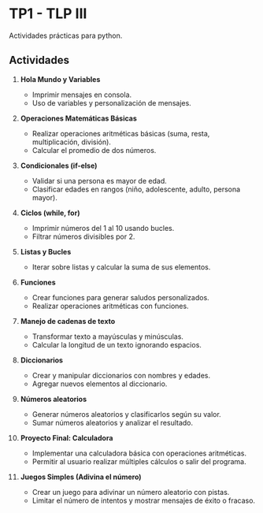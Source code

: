 # TP1 - TLP III

Actividades prácticas para python.

## Actividades

1. **Hola Mundo y Variables**  
   - Imprimir mensajes en consola.  
   - Uso de variables y personalización de mensajes.

2. **Operaciones Matemáticas Básicas**  
   - Realizar operaciones aritméticas básicas (suma, resta, multiplicación, división).  
   - Calcular el promedio de dos números.

3. **Condicionales (if-else)**  
   - Validar si una persona es mayor de edad.  
   - Clasificar edades en rangos (niño, adolescente, adulto, persona mayor).

4. **Ciclos (while, for)**  
   - Imprimir números del 1 al 10 usando bucles.  
   - Filtrar números divisibles por 2.

5. **Listas y Bucles**  
   - Iterar sobre listas y calcular la suma de sus elementos.

6. **Funciones**  
   - Crear funciones para generar saludos personalizados.  
   - Realizar operaciones aritméticas con funciones.

7. **Manejo de cadenas de texto**  
   - Transformar texto a mayúsculas y minúsculas.  
   - Calcular la longitud de un texto ignorando espacios.

8. **Diccionarios**  
   - Crear y manipular diccionarios con nombres y edades.  
   - Agregar nuevos elementos al diccionario.

9. **Números aleatorios**  
   - Generar números aleatorios y clasificarlos según su valor.  
   - Sumar números aleatorios y analizar el resultado.

10. **Proyecto Final: Calculadora**  
    - Implementar una calculadora básica con operaciones aritméticas.  
    - Permitir al usuario realizar múltiples cálculos o salir del programa.

11. **Juegos Simples (Adivina el número)**  
    - Crear un juego para adivinar un número aleatorio con pistas.  
    - Limitar el número de intentos y mostrar mensajes de éxito o fracaso.


